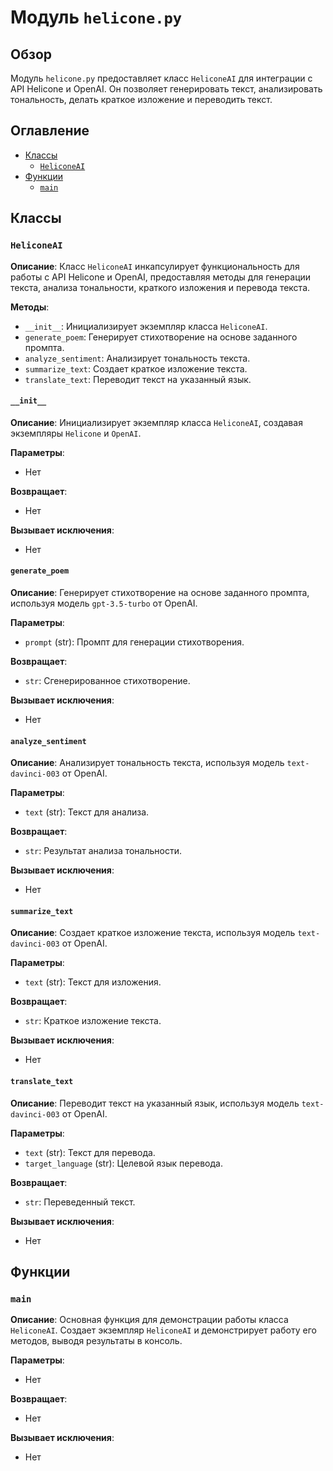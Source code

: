 # Модуль `helicone.py`

## Обзор

Модуль `helicone.py` предоставляет класс `HeliconeAI` для интеграции с API Helicone и OpenAI. Он позволяет генерировать текст, анализировать тональность, делать краткое изложение и переводить текст.

## Оглавление

- [Классы](#Классы)
  - [`HeliconeAI`](#HeliconeAI)
- [Функции](#Функции)
  - [`main`](#main)

## Классы

### `HeliconeAI`

**Описание**:
Класс `HeliconeAI` инкапсулирует функциональность для работы с API Helicone и OpenAI, предоставляя методы для генерации текста, анализа тональности, краткого изложения и перевода текста.

**Методы**:

- `__init__`: Инициализирует экземпляр класса `HeliconeAI`.
- `generate_poem`: Генерирует стихотворение на основе заданного промпта.
- `analyze_sentiment`: Анализирует тональность текста.
- `summarize_text`: Создает краткое изложение текста.
- `translate_text`: Переводит текст на указанный язык.

#### `__init__`

**Описание**:
Инициализирует экземпляр класса `HeliconeAI`, создавая экземпляры `Helicone` и `OpenAI`.

**Параметры**:
- Нет

**Возвращает**:
- Нет

**Вызывает исключения**:
- Нет

#### `generate_poem`

**Описание**:
Генерирует стихотворение на основе заданного промпта, используя модель `gpt-3.5-turbo` от OpenAI.

**Параметры**:
- `prompt` (str): Промпт для генерации стихотворения.

**Возвращает**:
- `str`: Сгенерированное стихотворение.

**Вызывает исключения**:
- Нет

#### `analyze_sentiment`

**Описание**:
Анализирует тональность текста, используя модель `text-davinci-003` от OpenAI.

**Параметры**:
- `text` (str): Текст для анализа.

**Возвращает**:
- `str`: Результат анализа тональности.

**Вызывает исключения**:
- Нет

#### `summarize_text`

**Описание**:
Создает краткое изложение текста, используя модель `text-davinci-003` от OpenAI.

**Параметры**:
- `text` (str): Текст для изложения.

**Возвращает**:
- `str`: Краткое изложение текста.

**Вызывает исключения**:
- Нет

#### `translate_text`

**Описание**:
Переводит текст на указанный язык, используя модель `text-davinci-003` от OpenAI.

**Параметры**:
- `text` (str): Текст для перевода.
- `target_language` (str): Целевой язык перевода.

**Возвращает**:
- `str`: Переведенный текст.

**Вызывает исключения**:
- Нет

## Функции

### `main`

**Описание**:
Основная функция для демонстрации работы класса `HeliconeAI`. Создает экземпляр `HeliconeAI` и демонстрирует работу его методов, выводя результаты в консоль.

**Параметры**:
- Нет

**Возвращает**:
- Нет

**Вызывает исключения**:
- Нет